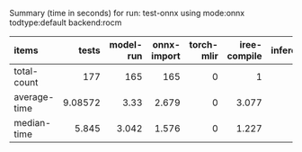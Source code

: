 Summary (time in seconds) for run: test-onnx using mode:onnx todtype:default backend:rocm

| items        |     tests |   model-run |   onnx-import |   torch-mlir |   iree-compile |   inference |
|:-------------|----------:|------------:|--------------:|-------------:|---------------:|------------:|
| total-count  | 177       |     165     |       165     |            0 |          1     |           0 |
| average-time |   9.08572 |       3.33  |         2.679 |            0 |          3.077 |           0 |
| median-time  |   5.845   |       3.042 |         1.576 |            0 |          1.227 |           0 |
